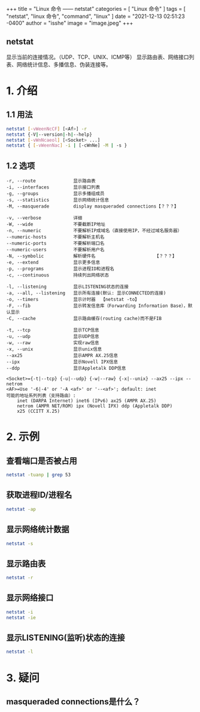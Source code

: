 +++
title = "Linux 命令 —— netstat"
categories = [ "Linux 命令" ]
tags = [ "netstat", "linux 命令", "command", "linux" ]
date = "2021-12-13 02:51:23 -0400"
author = "isshe"
image = "image.jpeg"
+++


netstat
---

显示当前的连接情况。（UDP、TCP、UNIX、ICMP等）
显示路由表、网络接口列表、网络统计信息、多播信息、伪装连接等。
# 1. 介绍
## 1.1 用法
```bash
netstat [-vWeenNcCF] [<Af>] -r
netstat {-V|--version|-h|--help}
netstat [-vWnNcaeol] [<Socket> ...]
netstat { [-vWeenNac] -i | [-cWnNe] -M | -s }
```

## 1.2 选项
```shell
-r, --route              显示路由表
-i, --interfaces         显示接口列表
-g, --groups             显示多播组成员
-s, --statistics         显示网络统计信息
-M, --masquerade         display masqueraded connections【？？？】

-v, --verbose            详细
-W, --wide               不要截断IP地址
-n, --numeric            不要解析IP成域名（直接使用IP，不经过域名服务器）
--numeric-hosts          不要解析主机名
--numeric-ports          不要解析端口名
--numeric-users          不要解析用户名
-N, --symbolic           解析硬件名                      【？？？】
-e, --extend             显示更多信息
-p, --programs           显示进程ID和进程名
-c, --continuous         持续列出网络状态

-l, --listening          显示LISTENING状态的连接
-a, --all, --listening   显示所有连接(默认: 显示CONNECTED的连接)
-o, --timers             显示计时器  【netstat -to】
-F, --fib                显示转发信息库（Forwarding Information Base），默认显示
-C, --cache              显示路由缓存(routing cache)而不是FIB

-t, --tcp                显示TCP信息
-u, --udp                显示UDP信息
-w, --raw                实现raw信息
-x, --unix               显示unix信息
--ax25                   显示AMPR AX.25信息
--ipx                    显示Novell IPX信息
--ddp                    显示Appletalk DDP信息

<Socket>={-t|--tcp} {-u|--udp} {-w|--raw} {-x|--unix} --ax25 --ipx --netrom
<AF>=Use '-6|-4' or '-A <af>' or '--<af>'; default: inet
可能的地址系列列表（支持路由）:
    inet (DARPA Internet) inet6 (IPv6) ax25 (AMPR AX.25) 
    netrom (AMPR NET/ROM) ipx (Novell IPX) ddp (Appletalk DDP) 
    x25 (CCITT X.25) 
```

# 2. 示例
## 查看端口是否被占用
```bash
netstat -tuanp | grep 53
```

## 获取进程ID/进程名
```bash
netstat -ap
```

## 显示网络统计数据
```bash
netstat -s
```

## 显示路由表
```bash
netstat -r
```

## 显示网络接口
```bash
netstat -i
netstat -ie
```

## 显示LISTENING(监听)状态的连接
```bash
netstat -l
```

# 3. 疑问
## masqueraded connections是什么？
